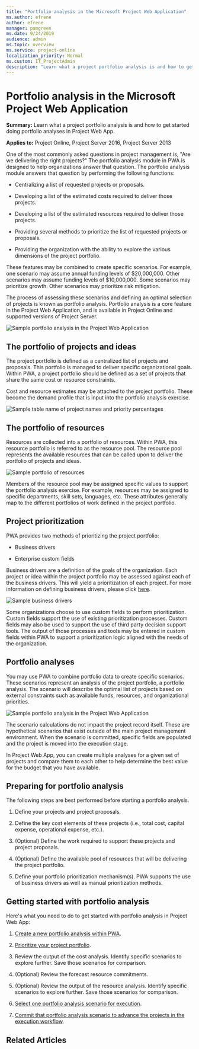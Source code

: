 ```yaml
---
title: "Portfolio analysis in the Microsoft Project Web Application"
ms.author: efrene
author: efrene
manager: pamgreen
ms.date: 9/24/2019
audience: admin
ms.topic: overview
ms.service: project-online
localization_priority: Normal
ms.custom: IT_ProjectAdmin
description: "Learn what a project portfolio analysis is and how to get started doing portfolio analyses in Project Web App."
---
```


# Portfolio analysis in the Microsoft Project Web Application

‎**Summary:** Learn what a project portfolio analysis is and how to get started doing portfolio analyses in Project Web App.

**Applies to:** Project Online, Project Server 2016, Project Server 2013

One of the most commonly asked questions in project management is, "Are we delivering the right projects?" The portfolio analysis module in PWA is designed to help organizations answer that question. The portfolio analysis module answers that question by performing the following functions:

- Centralizing a list of requested projects or proposals.

- Developing a list of the estimated costs required to deliver those projects.

- Developing a list of the estimated resources required to deliver those projects.

- Providing several methods to prioritize the list of requested projects or proposals.

- Providing the organization with the ability to explore the various dimensions of the project portfolio.

These features may be combined to create specific scenarios. For example, one scenario may assume annual funding levels of $20,000,000. Other scenarios may assume funding levels of $10,000,000. Some scenarios may prioritize growth. Other scenarios may prioritize risk mitigation.

The process of assessing these scenarios and defining an optimal selection of projects is known as portfolio analysis. Portfolio analysis is a core feature in the Project Web Application, and is available in Project Online and supported versions of Project Server.

![Sample portfolio analysis in the Project Web Application](media/01-image1.png)

## **The portfolio of projects and ideas**

The project portfolio is defined as a centralized list of projects and proposals. This portfolio is managed to deliver specific organizational goals. Within PWA, a project portfolio should be defined as a set of projects that share the same cost or resource constraints.

Cost and resource estimates may be attached to the project portfolio. These become the demand profile that is input into the portfolio analysis exercise.

![Sample table name of project names and priority percentages](media/01-image2.png)

## **The portfolio of resources**

Resources are collected into a portfolio of resources. Within PWA, this resource portfolio is referred to as the resource pool. The resource pool represents the available resources that can be called upon to deliver the portfolio of projects and ideas.

![Sample portfolio of resources](media/01-image3.png)

Members of the resource pool may be assigned specific values to support the portfolio analysis exercise. For example, resources may be assigned to specific departments, skill sets, languages, etc. These attributes generally map to the different portfolios of work defined in the project portfolio.

## **Project prioritization**

PWA provides two methods of prioritizing the project portfolio:

- Business drivers

- Enterprise custom fields

Business drivers are a definition of the goals of the organization. Each project or idea within the project portfolio may be assessed against each of the business drivers. This will yield a prioritization of each project. For more information on defining business drivers, please click [here](portfolio-analysis-business-drivers.md).

![Sample business drivers](media/01-image4.png)

Some organizations choose to use custom fields to perform prioritization. Custom fields support the use of existing prioritization processes. Custom fields may also be used to support the use of third party decision support tools. The output of those processes and tools may be entered in custom fields within PWA to support a prioritization logic aligned with the needs of the organization.

## **Portfolio analyses**

You may use PWA to combine portfolio data to create specific scenarios. These scenarios represent an analysis of the project portfolio, a portfolio analysis. The scenario will describe the optimal list of projects based on external constraints such as available funds, resources, and organizational priorities.

![Sample portfolio analysis in the Project Web Application](media/01-image1.png)

The scenario calculations do not impact the project record itself. These are hypothetical scenarios that exist outside of the main project management environment. When the scenario is committed, specific fields are populated and the project is moved into the execution stage.

In Project Web App, you can create multiple analyses for a given set of projects and compare them to each other to help determine the best value for the budget that you have available.

## **Preparing for portfolio analysis**

The following steps are best performed before starting a portfolio analysis.

1. Define your projects and project proposals.

2. Define the key cost elements of these projects (i.e., total cost, capital expense, operational expense, etc.).

3. (Optional) Define the work required to support these projects and project proposals.

4. (Optional) Define the available pool of resources that will be delivering the project portfolio.

5. Define your portfolio prioritization mechanism(s). PWA supports the use of business drivers as well as manual prioritization methods.

## **Getting started with portfolio analysis**

Here's what you need to do to get started with portfolio analysis in Project Web App:

1. [Create a new portfolio analysis within PWA](creating-a-portfolio-analysis.md).

2. [Prioritize your project portfolio](prioritizing-the-portfolio-with-custom-fields.md).

3. Review the output of the cost analysis. Identify specific scenarios to explore further. Save those scenarios for comparison.

4. (Optional) Review the forecast resource commitments.

5. (Optional) Review the output of the resource analysis. Identify specific scenarios to explore further. Save those scenarios for comparison.

6. [Select one portfolio analysis scenario for execution](comparing-portfolio-scenarios.md).

7. [Commit that portfolio analysis scenario to advance the projects in the execution workflow](committing-the-scenario.md).

## Related Articles
